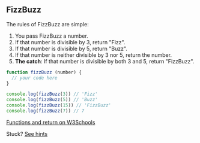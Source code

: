 FizzBuzz
------
The rules of FizzBuzz are simple: 

1) You pass FizzBuzz a number. 
2) If that number is divisible by 3, return "Fizz".
3) If that number is divisible by 5, return "Buzz".
4) If that number is neither divisible by 3 nor 5, return the number.
5) **The catch**: If that number is divisible by both 3 and 5, return "FizzBuzz".

```js
function fizzBuzz (number) {
  // your code here
}

console.log(fizzBuzz(3)) // 'Fizz'
console.log(fizzBuzz(5)) // 'Buzz'
console.log(fizzBuzz(15)) // 'FizzBuzz'
console.log(fizzBuzz(7)) // 7
```

[Functions and return on W3Schools](https://www.w3schools.com/js/js_functions.asp)

Stuck? [See hints](hints.md)